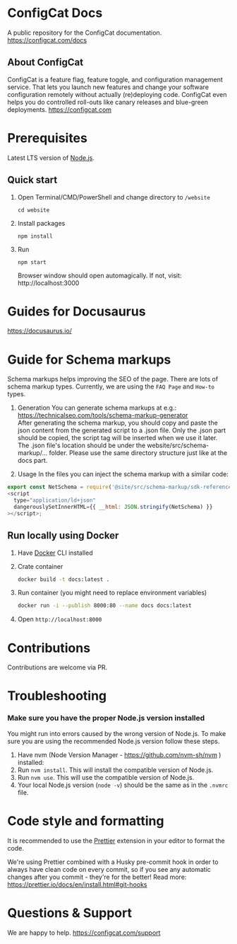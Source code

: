 # ConfigCat Docs

A public repository for the ConfigCat documentation. https://configcat.com/docs

## About ConfigCat

ConfigCat is a feature flag, feature toggle, and configuration management service. That lets you launch new features and change your software configuration remotely without actually (re)deploying code. ConfigCat even helps you do controlled roll-outs like canary releases and blue-green deployments. https://configcat.com

# Prerequisites

Latest LTS version of [Node.js](https://nodejs.org/).

## Quick start

1. Open Terminal/CMD/PowerShell and change directory to `/website`
   ```
   cd website
   ```
2. Install packages
   ```
   npm install
   ```
3. Run
   ```
   npm start
   ```
   Browser window should open automagically. If not, visit: http://localhost:3000

# Guides for Docusaurus

https://docusaurus.io/

# Guide for Schema markups

Schema markups helps improving the SEO of the page. There are lots of schema markup types.
Currently, we are using the `FAQ Page` and `How-to` types.

1. Generation
   You can generate schema markups at e.g.: https://technicalseo.com/tools/schema-markup-generator  
   After generating the schema markup, you should copy and paste the json content from the generated script to a .json file. Only the .json part should be copied, the script tag will be inserted when we use it later.  
   The .json file's location should be under the website/src/schema-markup/... folder. Please use the same directory structure just like at the docs part.

2. Usage
   In the  files you can inject the schema markup with a similar code:

```javascript
export const NetSchema = require('@site/src/schema-markup/sdk-reference/net.json');
<script
  type="application/ld+json"
  dangerouslySetInnerHTML={{ __html: JSON.stringify(NetSchema) }}
></script>;
```

## Run locally using Docker

1. Have [Docker](https://www.docker.com) CLI installed

2. Crate container
   ```bash
   docker build -t docs:latest .
   ```
3. Run container (you might need to replace environment variables)
   ```bash
   docker run -i --publish 8000:80 --name docs docs:latest
   ```
4. Open `http://localhost:8000`

# Contributions

Contributions are welcome via PR.

# Troubleshooting

### Make sure you have the proper Node.js version installed

You might run into errors caused by the wrong version of Node.js. To make sure you are using the recommended Node.js version follow these steps.

1. Have nvm (Node Version Manager - https://github.com/nvm-sh/nvm ) installed:
1. Run `nvm install`. This will install the compatible version of Node.js.
1. Run `nvm use`. This will use the compatible version of Node.js.
1. Your local Node.js version (`node -v`) should be the same as in the `.nvmrc` file.

# Code style and formatting
It is recommended to use the [Prettier](https://prettier.io/) extension in your editor to format the code.

We're using Prettier combined with a Husky pre-commit hook in order to always have clean code on every commit, so if you see any automatic changes after you commit - they're for the better! Read more: https://prettier.io/docs/en/install.html#git-hooks

# Questions & Support

We are happy to help.
https://configcat.com/support
